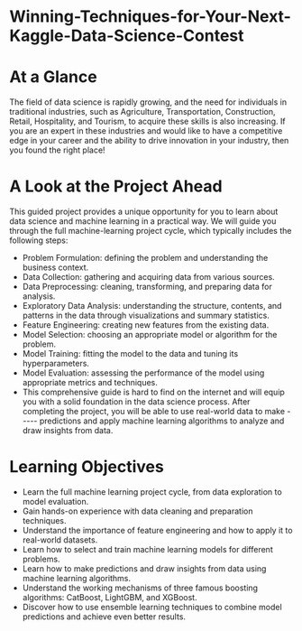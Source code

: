 # Winning-Techniques-for-Your-Next-Kaggle-Data-Science-Contest

# At a Glance

The field of data science is rapidly growing, and the need for individuals in traditional industries, such as Agriculture, Transportation, Construction, Retail, Hospitality, and Tourism, to acquire these skills is also increasing. If you are an expert in these industries and would like to have a competitive edge in your career and the ability to drive innovation in your industry, then you found the right place!

# A Look at the Project Ahead

This guided project provides a unique opportunity for you to learn about data science and machine learning in a practical way. We will guide you through the full machine-learning project cycle, which typically includes the following steps:

- Problem Formulation: defining the problem and understanding the business context.
- Data Collection: gathering and acquiring data from various sources.
- Data Preprocessing: cleaning, transforming, and preparing data for analysis.
- Exploratory Data Analysis: understanding the structure, contents, and patterns in the data through visualizations and summary statistics.
- Feature Engineering: creating new features from the existing data.
- Model Selection: choosing an appropriate model or algorithm for the problem.
- Model Training: fitting the model to the data and tuning its hyperparameters.
- Model Evaluation: assessing the performance of the model using appropriate metrics and techniques.
- This comprehensive guide is hard to find on the internet and will equip you with a solid foundation in the data science process. After completing the project, you will be able to use real-world data to make ----- predictions and apply machine learning algorithms to analyze and draw insights from data.

# Learning Objectives

- Learn the full machine learning project cycle, from data exploration to model evaluation.
- Gain hands-on experience with data cleaning and preparation techniques.
- Understand the importance of feature engineering and how to apply it to real-world datasets.
- Learn how to select and train machine learning models for different problems.
- Learn how to make predictions and draw insights from data using machine learning algorithms.
- Understand the working mechanisms of three famous boosting algorithms: CatBoost, LightGBM, and XGBoost.
- Discover how to use ensemble learning techniques to combine model predictions and achieve even better results.

